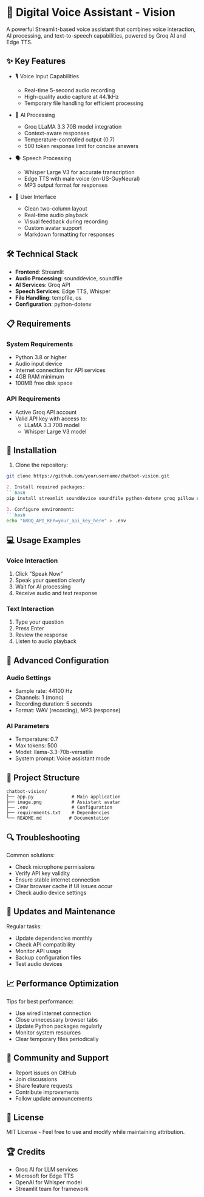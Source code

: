 # 🔮 Digital Voice Assistant - Vision

A powerful Streamlit-based voice assistant that combines voice interaction, AI processing, and text-to-speech capabilities, powered by Groq AI and Edge TTS.

## ✨ Key Features

- 🎙️ Voice Input Capabilities
  - Real-time 5-second audio recording
  - High-quality audio capture at 44.1kHz
  - Temporary file handling for efficient processing

- 🤖 AI Processing
  - Groq LLaMA 3.3 70B model integration
  - Context-aware responses
  - Temperature-controlled output (0.7)
  - 500 token response limit for concise answers

- 🗣️ Speech Processing
  - Whisper Large V3 for accurate transcription
  - Edge TTS with male voice (en-US-GuyNeural)
  - MP3 output format for responses

- 📱 User Interface
  - Clean two-column layout
  - Real-time audio playback
  - Visual feedback during recording
  - Custom avatar support
  - Markdown formatting for responses

## 🛠️ Technical Stack

- **Frontend**: Streamlit
- **Audio Processing**: sounddevice, soundfile
- **AI Services**: Groq API
- **Speech Services**: Edge TTS, Whisper
- **File Handling**: tempfile, os
- **Configuration**: python-dotenv

## 📋 Requirements

### System Requirements
- Python 3.8 or higher
- Audio input device
- Internet connection for API services
- 4GB RAM minimum
- 100MB free disk space

### API Requirements
- Active Groq API account
- Valid API key with access to:
  - LLaMA 3.3 70B model
  - Whisper Large V3 model

## 🚀 Installation

1. Clone the repository:
```bash
git clone https://github.com/yourusername/chatbot-vision.git
```

```markdown:README.md
2. Install required packages:
```bash
pip install streamlit sounddevice soundfile python-dotenv groq pillow edge-tts
```

```markdown:README.md
3. Configure environment:
```bash
echo "GROQ_API_KEY=your_api_key_here" > .env
```

## 💻 Usage Examples

### Voice Interaction
1. Click "Speak Now"
2. Speak your question clearly
3. Wait for AI processing
4. Receive audio and text response

### Text Interaction
1. Type your question
2. Press Enter
3. Review the response
4. Listen to audio playback

## 🔧 Advanced Configuration

### Audio Settings
- Sample rate: 44100 Hz
- Channels: 1 (mono)
- Recording duration: 5 seconds
- Format: WAV (recording), MP3 (response)

### AI Parameters
- Temperature: 0.7
- Max tokens: 500
- Model: llama-3.3-70b-versatile
- System prompt: Voice assistant mode

## 📁 Project Structure

```
chatbot-vision/
├── app.py              # Main application
├── image.png           # Assistant avatar
├── .env                # Configuration
├── requirements.txt    # Dependencies
└── README.md          # Documentation
```

## 🔍 Troubleshooting

Common solutions:
- Check microphone permissions
- Verify API key validity
- Ensure stable internet connection
- Clear browser cache if UI issues occur
- Check audio device settings

## 🔄 Updates and Maintenance

Regular tasks:
- Update dependencies monthly
- Check API compatibility
- Monitor API usage
- Backup configuration files
- Test audio devices

## 📈 Performance Optimization

Tips for best performance:
- Use wired internet connection
- Close unnecessary browser tabs
- Update Python packages regularly
- Monitor system resources
- Clear temporary files periodically

## 🤝 Community and Support

- Report issues on GitHub
- Join discussions
- Share feature requests
- Contribute improvements
- Follow update announcements

## 📜 License

MIT License - Feel free to use and modify while maintaining attribution.

## 🏆 Credits

- Groq AI for LLM services
- Microsoft for Edge TTS
- OpenAI for Whisper model
- Streamlit team for framework
